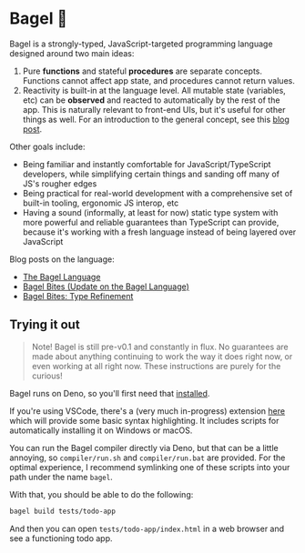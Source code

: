 
# Bagel 🥯

Bagel is a strongly-typed, JavaScript-targeted programming language designed 
around two main ideas:
1) Pure **functions** and stateful **procedures** are separate concepts. Functions cannot affect app state, and procedures cannot return values.
2) Reactivity is built-in at the language level. All mutable state (variables, etc) can be **observed** and reacted to automatically by the rest of the app. This is naturally relevant to front-end UIs, but it's useful for other things as well. For an introduction to the general concept, see this [blog post](https://hackernoon.com/the-fundamental-principles-behind-mobx-7a725f71f3e8).

Other goals include:
- Being familiar and instantly comfortable for JavaScript/TypeScript developers, while simplifying certain things and sanding off many of JS's rougher edges
- Being practical for real-world development with a comprehensive set of built-in tooling, ergonomic JS interop, etc
- Having a sound (informally, at least for now) static type system with more powerful and reliable guarantees than TypeScript can provide, because it's working with a fresh language instead of being layered over JavaScript

Blog posts on the language:
- [The Bagel Language](https://www.brandons.me/blog/the-bagel-language)
- [Bagel Bites (Update on the Bagel Language)](https://www.brandons.me/blog/bagel-bites)
- [Bagel Bites: Type Refinement](https://www.brandons.me/blog/bagel-bites-refinement)

## Trying it out

> Note! Bagel is still pre-v0.1 and constantly in flux. No guarantees are made about anything continuing to work the way it does right now, or even working at all right now. These instructions are purely for the curious!

Bagel runs on Deno, so you'll first need that [installed](https://deno.land/#installation).

If you're using VSCode, there's a (very much in-progress) extension [here](https://github.com/brundonsmith/bagel-language) which will provide some basic syntax highlighting. It includes scripts for automatically installing it on Windows or macOS.

You can run the Bagel compiler directly via Deno, but that can be a little annoying, so `compiler/run.sh` and `compiler/run.bat` are provided. For the optimal experience, I recommend symlinking one of these scripts into your path under the name `bagel`.

With that, you should be able to do the following:
```bash
bagel build tests/todo-app
```

And then you can open `tests/todo-app/index.html` in a web browser and see a functioning todo app.